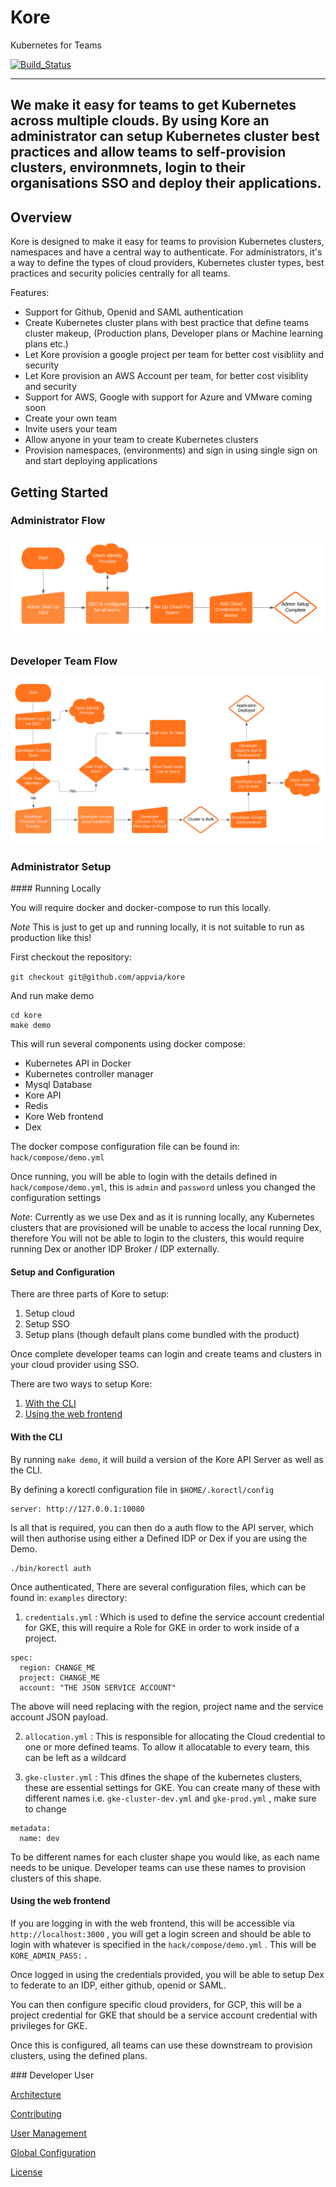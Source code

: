 # Kore
Kubernetes for Teams

[![Build_Status](https://circleci.com/gh/appvia/kore.svg?style=svg)](https://circleci.com/gh/appvia/kore)

---
We make it easy for teams to get Kubernetes across multiple clouds. By using Kore an administrator can setup Kubernetes cluster best practices and allow teams to self-provision clusters, environmnets, login to their organisations SSO and deploy their applications.
---

## Overview

Kore is designed to make it easy for teams to provision Kubernetes clusters, namespaces and have a central way to authenticate. For administrators, it's a way to define the types of cloud providers, Kubernetes cluster types, best practices and security policies centrally for all teams. 

Features:
- Support for Github, Openid and SAML authentication
- Create Kubernetes cluster plans with best practice that define teams cluster makeup, (Production plans, Developer plans or Machine learning plans etc.)
- Let Kore provision a google project per team for better cost visibliity and security
- Let Kore provision an AWS Account per team, for better cost visiblity and security
- Support for AWS, Google with support for Azure and VMware coming soon
- Create your own team
- Invite users your team
- Allow anyone in your team to create Kubernetes clusters
- Provision namespaces, (environments) and sign in using single sign on and start deploying applications


## Getting Started


### Administrator Flow

![Admin Flow](doc/svg/kore_admin_flow.svg)

### Developer Team Flow

![Developer Flow](doc/svg/kore_dev_flow.svg)

### Administrator Setup

#### Running Locally 

You will require docker and docker-compose to run this locally. 

*Note* This is just to get up and running locally, it is not suitable to run as production like this!

First checkout the repository:

`git checkout git@github.com/appvia/kore`

And run make demo

```
cd kore
make demo
```

This will run several components using docker compose:

+ Kubernetes API in Docker
+ Kubernetes controller manager
+ Mysql Database
+ Kore API 
+ Redis
+ Kore Web frontend 
+ Dex

The docker compose configuration file can be found in: `hack/compose/demo.yml`

Once running, you will be able to login with the details defined in `hack/compose/demo.yml`, this is `admin` and `password` unless you changed the configuration settings

*Note*: Currently as we use Dex and as it is running locally, any Kubernetes clusters that are provisioned will be unable to access the local running Dex, therefore You will not be able to login to the clusters, this would require running Dex or another IDP Broker / IDP externally.

#### Setup and Configuration

There are three parts of Kore to setup:

1. Setup cloud
2. Setup SSO
3. Setup plans (though default plans come bundled with the product)

Once complete developer teams can login and create teams and clusters in your cloud provider using SSO.


There are two ways to setup Kore:

1. [With the CLI](#With-the-CLI)
2. [Using the web frontend](#Using-the-web-frontend)


#### With the CLI

By running `make demo`, it will build a version of the Kore API Server as well as the CLI.

By defining a korectl configuration file in `$HOME/.korectl/config`

```
server: http://127.0.0.1:10080
```

Is all that is required, you can then do a auth flow to the API server, which will then authorise using either a Defined IDP or Dex if you are using the Demo.

```
./bin/korectl auth
```

Once authenticated, There are several configuration files, which can be found in: `examples` directory:

1. `credentials.yml` : Which is used to define the service account credential for GKE, this will require a Role for GKE in order to work inside of a project.
```
spec:
  region: CHANGE_ME
  project: CHANGE_ME
  account: "THE JSON SERVICE ACCOUNT"
```

The above will need replacing with the region, project name and the service account JSON payload.

2. `allocation.yml` : This is responsible for allocating the Cloud credential to one or more defined teams. To allow it allocatable to every team, this can be left as a wildcard

3. `gke-cluster.yml` : This dfines the shape of the kubernetes clusters, these are essential settings for GKE. You can create many of these with different names i.e. `gke-cluster-dev.yml` and `gke-prod.yml` , make sure to change
```
metadata:
  name: dev
```

To be different names for each cluster shape you would like, as each name needs to be unique. Developer teams can use these names to provision clusters of this shape. 


#### Using the web frontend

If you are logging in with the web frontend, this will be accessible via `http://localhost:3000` , you will get a login screen and should be able to login with whatever is specified in the `hack/compose/demo.yml` . This will be `KORE_ADMIN_PASS:` . 

Once logged in using the credentials provided, you will be able to setup Dex to federate to an IDP, either github, openid or SAML.

You can then configure specific cloud providers, for GCP, this will be a project credential for GKE that should be a service account credential with privileges for GKE. 

Once this is configured, all teams can use these downstream to provision clusters, using the defined plans.

### Developer User


[Architecture]

[Contributing]

[User Management]

[Global Configuration]

[License]


[Overview]: #Overview
[Architecture]: doc/architecture.md
[Cloud Support]: doc/cloud.md
[Contributing]: contributing.md
[User Management]: doc/user-management.md
[Policies]: doc/policies.md
[Global Configuration]: doc/global-configuration.md
[License]: LICENSE
